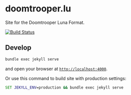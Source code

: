 # doomtrooper.lu

Site for the Doomtrooper Luna Format.

[![Build Status](https://api.travis-ci.org/fiskhandlarn/doomtrooper.lu.svg?branch=master)](https://travis-ci.org/fiskhandlarn/doomtrooper.lu)

## Develop

```bash
bundle exec jekyll serve
```

and open your browser at [`http://localhost:4000`](http://localhost:4000).

Or use this command to build site with production settings:
```cmd
SET JEKYLL_ENV=production && bundle exec jekyll serve
```
